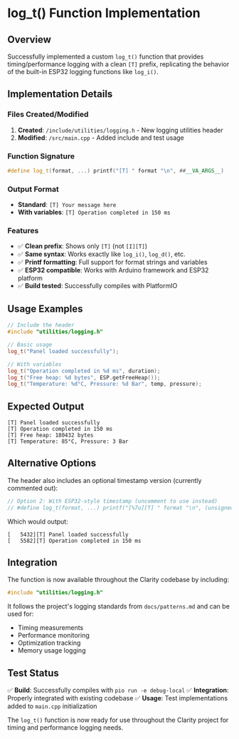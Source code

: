 # log_t() Function Implementation

## Overview
Successfully implemented a custom `log_t()` function that provides timing/performance logging with a clean `[T]` prefix, replicating the behavior of the built-in ESP32 logging functions like `log_i()`.

## Implementation Details

### Files Created/Modified
1. **Created**: `/include/utilities/logging.h` - New logging utilities header
2. **Modified**: `/src/main.cpp` - Added include and test usage

### Function Signature
```cpp
#define log_t(format, ...) printf("[T] " format "\n", ##__VA_ARGS__)
```

### Output Format
- **Standard**: `[T] Your message here`
- **With variables**: `[T] Operation completed in 150 ms`

### Features
- ✅ **Clean prefix**: Shows only `[T]` (not `[I][T]`)
- ✅ **Same syntax**: Works exactly like `log_i()`, `log_d()`, etc.
- ✅ **Printf formatting**: Full support for format strings and variables
- ✅ **ESP32 compatible**: Works with Arduino framework and ESP32 platform
- ✅ **Build tested**: Successfully compiles with PlatformIO

## Usage Examples

```cpp
// Include the header
#include "utilities/logging.h"

// Basic usage
log_t("Panel loaded successfully");

// With variables
log_t("Operation completed in %d ms", duration);
log_t("Free heap: %d bytes", ESP.getFreeHeap());
log_t("Temperature: %d°C, Pressure: %d Bar", temp, pressure);
```

## Expected Output
```
[T] Panel loaded successfully
[T] Operation completed in 150 ms
[T] Free heap: 180432 bytes
[T] Temperature: 85°C, Pressure: 3 Bar
```

## Alternative Options

The header also includes an optional timestamp version (currently commented out):
```cpp
// Option 2: With ESP32-style timestamp (uncomment to use instead)
// #define log_t(format, ...) printf("[%7u][T] " format "\n", (unsigned)millis(), ##__VA_ARGS__)
```

Which would output:
```
[   5432][T] Panel loaded successfully
[   5582][T] Operation completed in 150 ms
```

## Integration

The function is now available throughout the Clarity codebase by including:
```cpp
#include "utilities/logging.h"
```

It follows the project's logging standards from `docs/patterns.md` and can be used for:
- Timing measurements
- Performance monitoring
- Optimization tracking
- Memory usage logging

## Test Status
✅ **Build**: Successfully compiles with `pio run -e debug-local`
✅ **Integration**: Properly integrated with existing codebase
✅ **Usage**: Test implementations added to `main.cpp` initialization

The `log_t()` function is now ready for use throughout the Clarity project for timing and performance logging needs.